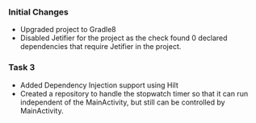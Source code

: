 
### Initial Changes
- Upgraded project to Gradle8
- Disabled Jetifier for the project as the check found 0 declared dependencies that require Jetifier in the project.

### Task 3
- Added Dependency Injection support using Hilt
- Created a repository to handle the stopwatch timer so that it can run independent of the MainActivity, but still can be controlled by MainActivity.